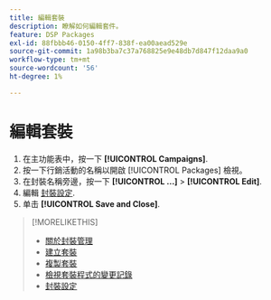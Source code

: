 ```yaml
---
title: 編輯套裝
description: 瞭解如何編輯套件。
feature: DSP Packages
exl-id: 88fbbb46-0150-4ff7-838f-ea00aead529e
source-git-commit: 1a98b3ba7c37a768825e9e48db7d847f12daa9a0
workflow-type: tm+mt
source-wordcount: '56'
ht-degree: 1%

---
```


# 編輯套裝

1. 在主功能表中，按一下 **[!UICONTROL Campaigns]**.
1. 按一下行銷活動的名稱以開啟 [!UICONTROL Packages] 檢視。
1. 在封裝名稱旁邊，按一下  **[!UICONTROL ...]** > **[!UICONTROL Edit]**.
1. 編輯 [封裝設定](package-settings.md).
1. 单击 **[!UICONTROL Save and Close]**.

>[!MORELIKETHIS]
>
>* [關於封裝管理](package-about.md)
>* [建立套裝](package-create.md)
>* [複製套裝](package-duplicate.md)
>* [檢視套裝程式的變更記錄](package-change-log.md)
>* [封裝設定](package-settings.md)

